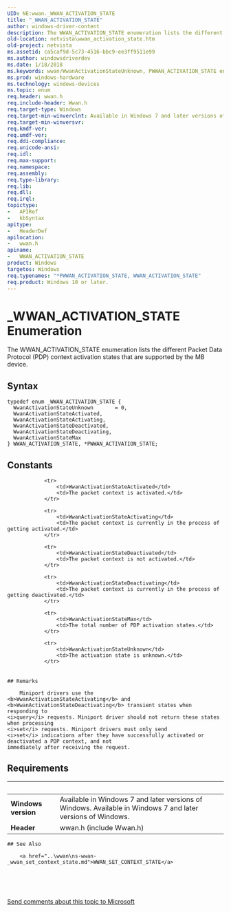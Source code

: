 ```yaml
---
UID: NE:wwan._WWAN_ACTIVATION_STATE
title: "_WWAN_ACTIVATION_STATE"
author: windows-driver-content
description: The WWAN_ACTIVATION_STATE enumeration lists the different Packet Data Protocol (PDP) context activation states that are supported by the MB device.
old-location: netvista\wwan_activation_state.htm
old-project: netvista
ms.assetid: ca5caf9d-5c73-4516-bbc9-ee3ff9511e99
ms.author: windowsdriverdev
ms.date: 1/18/2018
ms.keywords: wwan/WwanActivationStateUnknown, PWWAN_ACTIVATION_STATE enumeration pointer [Network Drivers Starting with Windows Vista], WwanActivationStateDeactivated, wwan/PWWAN_ACTIVATION_STATE, wwan/WWAN_ACTIVATION_STATE, wwan/WwanActivationStateDeactivated, netvista.wwan_activation_state, wwan/WwanActivationStateMax, wwan/WwanActivationStateDeactivating, _WWAN_ACTIVATION_STATE, PWWAN_ACTIVATION_STATE, *PWWAN_ACTIVATION_STATE, WwanActivationStateMax, wwan/WwanActivationStateActivated, WwanActivationStateDeactivating, WwanActivationStateActivated, WwanActivationStateUnknown, WwanActivationStateActivating, WWAN_ACTIVATION_STATE enumeration [Network Drivers Starting with Windows Vista], WwanRef_d1e0cf59-316c-45a2-8ae3-231c30cae091.xml, wwan/WwanActivationStateActivating, WWAN_ACTIVATION_STATE
ms.prod: windows-hardware
ms.technology: windows-devices
ms.topic: enum
req.header: wwan.h
req.include-header: Wwan.h
req.target-type: Windows
req.target-min-winverclnt: Available in Windows 7 and later versions of Windows.
req.target-min-winversvr: 
req.kmdf-ver: 
req.umdf-ver: 
req.ddi-compliance: 
req.unicode-ansi: 
req.idl: 
req.max-support: 
req.namespace: 
req.assembly: 
req.type-library: 
req.lib: 
req.dll: 
req.irql: 
topictype:
-	APIRef
-	kbSyntax
apitype:
-	HeaderDef
apilocation:
-	wwan.h
apiname:
-	WWAN_ACTIVATION_STATE
product: Windows
targetos: Windows
req.typenames: "*PWWAN_ACTIVATION_STATE, WWAN_ACTIVATION_STATE"
req.product: Windows 10 or later.
---
```


# _WWAN_ACTIVATION_STATE Enumeration
The WWAN_ACTIVATION_STATE enumeration lists the different Packet Data Protocol (PDP) context
  activation states that are supported by the MB device.

## Syntax
````
typedef enum _WWAN_ACTIVATION_STATE { 
  WwanActivationStateUnknown       = 0,
  WwanActivationStateActivated,
  WwanActivationStateActivating,
  WwanActivationStateDeactivated,
  WwanActivationStateDeactivating,
  WwanActivationStateMax
} WWAN_ACTIVATION_STATE, *PWWAN_ACTIVATION_STATE;
````

## Constants

<table>
            
                <tr>
                    <td>WwanActivationStateActivated</td>
                    <td>The packet context is activated.</td>
                </tr>
            
                <tr>
                    <td>WwanActivationStateActivating</td>
                    <td>The packet context is currently in the process of getting activated.</td>
                </tr>
            
                <tr>
                    <td>WwanActivationStateDeactivated</td>
                    <td>The packet context is not activated.</td>
                </tr>
            
                <tr>
                    <td>WwanActivationStateDeactivating</td>
                    <td>The packet context is currently in the process of getting deactivated.</td>
                </tr>
            
                <tr>
                    <td>WwanActivationStateMax</td>
                    <td>The total number of PDP activation states.</td>
                </tr>
            
                <tr>
                    <td>WwanActivationStateUnknown</td>
                    <td>The activation state is unknown.</td>
                </tr>
</table>

    ## Remarks

        Miniport drivers use the 
    <b>WwanActivationStateActivating</b> and 
    <b>WwanActivationStateDeactivating</b> transient states when responding to 
    <i>query</i> requests. Miniport driver should not return these states when processing 
    <i>set</i> requests. Miniport drivers must only send 
    <i>set</i> indications after they have successfully activated or deactivated a PDP context, and not
    immediately after receiving the request.

## Requirements
| &nbsp; | &nbsp; |
| ---- |:---- |
| **Windows version** | Available in Windows 7 and later versions of Windows. Available in Windows 7 and later versions of Windows. |
| **Header** | wwan.h (include Wwan.h) |

    ## See Also

        <a href="..\wwan\ns-wwan-_wwan_set_context_state.md">WWAN_SET_CONTEXT_STATE</a>



 

 

<a href="mailto:wsddocfb@microsoft.com?subject=Documentation%20feedback [netvista\netvista]:%20WWAN_ACTIVATION_STATE enumeration%20 RELEASE:%20(1/18/2018)&amp;body=%0A%0APRIVACY STATEMENT%0A%0AWe use your feedback to improve the documentation. We don't use your email address for any other purpose, and we'll remove your email address from our system after the issue that you're reporting is fixed. While we're working to fix this issue, we might send you an email message to ask for more info. Later, we might also send you an email message to let you know that we've addressed your feedback.%0A%0AFor more info about Microsoft's privacy policy, see http://privacy.microsoft.com/en-us/default.aspx." title="Send comments about this topic to Microsoft">Send comments about this topic to Microsoft</a>